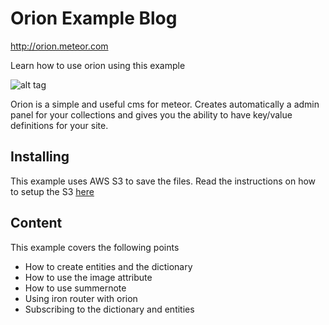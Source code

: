 Orion Example Blog
==================

http://orion.meteor.com

Learn how to use orion using this example

![alt tag](http://i.imgur.com/QmxzhaV.jpg)

Orion is a simple and useful cms for meteor. 
Creates automatically a admin panel for your 
collections and gives you the ability to have
key/value definitions for your site.

## Installing

This example uses AWS S3 to save the files.
Read the instructions on how to setup the S3 [here](https://github.com/orionjs/s3)

## Content

This example covers the following points

- How to create entities and the dictionary
- How to use the image attribute
- How to use summernote
- Using iron router with orion
- Subscribing to the dictionary and entities